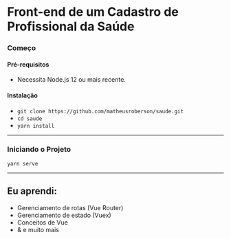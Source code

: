 # Front-end de um Cadastro de Profissional da Saúde 

### Começo

#### Pré-requisitos
- Necessita Node.js 12 ou mais recente.

#### Instalação

- `git clone https://github.com/matheusroberson/saude.git`
- `cd saude`
- `yarn install`

---

### Iniciando o Projeto

```
yarn serve
```
---

## Eu aprendi:
- Gerenciamento de rotas (Vue Router)
- Gerenciamento de estado (Vuex)
- Conceitos de Vue
- & e muito mais
